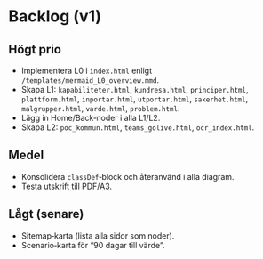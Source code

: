# Backlog (v1)

## Högt prio
- Implementera L0 i `index.html` enligt `/templates/mermaid_L0_overview.mmd`.
- Skapa L1: `kapabiliteter.html`, `kundresa.html`, `principer.html`, `plattform.html`, `inportar.html`, `utportar.html`, `sakerhet.html`, `malgrupper.html`, `varde.html`, `problem.html`.
- Lägg in Home/Back‑noder i alla L1/L2.
- Skapa L2: `poc_kommun.html`, `teams_golive.html`, `ocr_index.html`.

## Medel
- Konsolidera `classDef`‑block och återanvänd i alla diagram.
- Testa utskrift till PDF/A3.

## Lågt (senare)
- Sitemap‑karta (lista alla sidor som noder).
- Scenario‑karta för “90 dagar till värde”.
